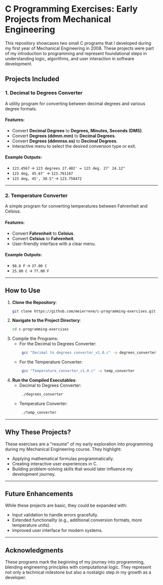 # C Programming Exercises: Early Projects from Mechanical Engineering

This repository showcases two small C programs that I developed during my first year of Mechanical Engineering in 2008. These projects were part of my introduction to programming and represent foundational steps in understanding logic, algorithms, and user interaction in software development.

## Projects Included

### 1. **Decimal to Degrees Converter**

A utility program for converting between decimal degrees and various degree formats.

#### Features:
- Convert **Decimal Degrees** to **Degrees, Minutes, Seconds (DMS)**.
- Convert **Degrees (ddmm.mm)** to **Decimal Degrees**.
- Convert **Degrees (ddmmss.ss)** to **Decimal Degrees**.
- Interactive menu to select the desired conversion type or exit.

#### Example Outputs:
- `123.4567` → `123 degrees 27.402' = 123 deg. 27' 24.12"`
- `123 deg, 45.67'` → `123.761167`
- `123 deg, 45', 30.5"` → `123.758472`

---

### 2. **Temperature Converter**

A simple program for converting temperatures between Fahrenheit and Celsius.

#### Features:
- Convert **Fahrenheit** to **Celsius**.
- Convert **Celsius** to **Fahrenheit**.
- User-friendly interface with a clear menu.

#### Example Outputs:
- `98.6 F` → `37.00 C`
- `25.00 C` → `77.00 F`

---

## How to Use

1. **Clone the Repository**:
   ```bash
   git clone https://github.com/meierrene/c-programming-exercises.git
   ```
2. **Navigate to the Project Directory**:
   ```bash
   cd c-programming-exercises
   ```
3. Compile the Programs:
   - For the Decimal to Degrees Converter:
     ```bash
      gcc "Decimal to degrees converter_v1.0.c" -o degrees_converter
     ```
   - For the Temperature Converter:
     ```bash
      gcc "Temperature_converter_v1.0.c" -o temp_converter
     ```
4. **Run the Compiled Executables**:
   - Decimal to Degrees Converter:
     ```bash
      ./degrees_converter
     ```
   - Temperature Converter:
     ```bash
      ./temp_converter
     ```
---
     
## Why These Projects?
These exercises are a "resume" of my early exploration into programming during my Mechanical Engineering course. They highlight:

- Applying mathematical formulas programmatically.
- Creating interactive user experiences in C.
- Building problem-solving skills that would later influence my development journey.

---

## Future Enhancements
While these projects are basic, they could be expanded with:
- Input validation to handle errors gracefully.
- Extended functionality (e.g., additional conversion formats, more temperature units).
- Improved user interface for modern systems.

---

## Acknowledgments
These programs mark the beginning of my journey into programming, blending engineering principles with computational logic. They represent not only a technical milestone but also a nostalgic step in my growth as a developer.
